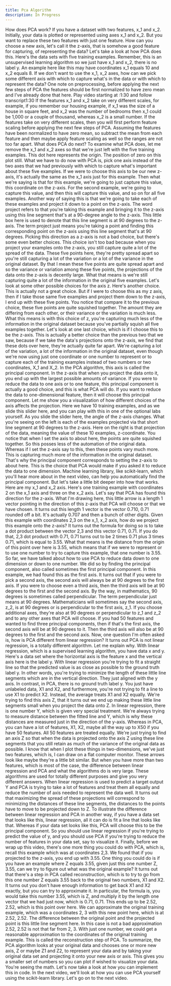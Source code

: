 ```yaml
---
title: Pca Algorithm
description: In Progress
---
```


How does PCA work? If you have a dataset with two features, x_1 and x_2. Initially, your data is plotted or represented using axes x_1 and x_2. But you want to replace these two features with just one feature. How can you choose a new axis, let's call it the z-axis, that is somehow a good feature for capturing, of representing the data? Let's take a look at how PCA does this. Here's the data sets with five training examples. Remember, this is an unsupervised learning algorithm so we just have x_1 and x_2, there is no label y. An example here like this may have coordinates x_1 equals 10 and x_2 equals 8. If we don't want to use the x_1, x_2 axes, how can we pick some different axis with which to capture what's in the data or with which to represent the data? One note on preprocessing, before applying the next few steps of PCA the features should be first normalized to have zero mean and I've already done that here.
Play video starting at :1:30 and follow transcript1:30
If the features x_1 and x_2 take on very different scales, for example, if you remember our housing example, if x_1 was the size of a house in square feet, and x_2 was the number of bedrooms then x_1 could be 1,000 or a couple of thousand, whereas x_2 is a small number. If the features take on very different scales, then you will first perform feature scaling before applying the next few steps of PCA. Assuming the features have been normalized to have zero mean, so subtract the mean from each feature and then maybe apply feature scaling as well so the ranges are not too far apart. What does PCA do next? To examine what PCA does, let me remove the x_1 and x_2 axes so that we're just left with the five training examples. This dot here represents the origin. The position of zero on this plot still. What we have to do now with PCA is, pick one axis instead of the two axes that we had previously with which to capture what's important about these five examples. If we were to choose this axis to be our new z-axis, it's actually the same as the x_1 axis just for this example. Then what we're saying is that for this example, we're going to just capture this value, this coordinate on the z-axis. For the second example, we're going to capture this value, and then this will capture this value, and so on for all five examples. Another way of saying this is that we're going to take each of these examples and project it down to a point on the z-axis. The word project refers to that you're taking this example and bringing it to the z-axis using this line segment that's at a 90-degree angle to the z-axis. This little box here is used to denote that this line segment is at 90 degrees to the z-axis. The term project just means you're taking a point and finding this corresponding point on the z-axis using this line segment that's at 90 degrees. Picking this direction as a z-axis is not a bad choice, but there's some even better choices. This choice isn't too bad because when you project your examples onto the z-axis, you still capture quite a lot of the spread of the data. These five points here, they're pretty spread apart so you're still capturing a lot of the variation or a lot of the variance in the original dataset. By that I mean these five points are quite spread apart and so the variance or variation among these five points, the projections of the data onto the z-axis is decently large. What that means is we're still capturing quite a lot of the information in the original five examples. Let's look at some other possible choices for the axis z. Here's another choice. This is actually not a great choice. But if I were to choose this as my z axis, then if I take those same five examples and project them down to the z-axis, I end up with these five points. You notice that compare it to the previous choice, these five points are quite squished together. The amount they are differing from each other, or their variance or the variation is much less. What this means is with this choice of z, you're capturing much less of the information in the original dataset because you've partially squish all five examples together. Let's look at one last choice, which is if I choose this to be the z-axis. This is actually a better choice than the previous two that we saw, because if we take the data's projections onto the z-axis, we find that these dots over here, they're actually quite far apart. We're capturing a lot of the variation, a lot of the information in the original dataset, even though we're now using just one coordinate or one number to represent or to capture each of the training examples instead of two numbers or two coordinates, X_1 and X_2. In the PCA algorithm, this axis is called the principal component. In the z-axis that when you project the data onto it, you end up with the largest possible amounts of variance. If you were to reduce the data to one axis or to one feature, this principal component is actually a good choice, and this is what PCA will do. If you want to reduce the data to one-dimensional feature, then it will choose this principal component. Let me show you a visualization of how different choices of the axis affects the projection. Here we have 10 training examples, and as we slide this slider here, and you can play with this in one of the optional labs yourself. As you slide the slider here, the angle of the z-axis changes. What you're seeing on the left is each of the examples projected via that short line segment at 90 degrees to the z-axis. Here on the right is that projection of the data, meaning the value of these 10 examples, z-coordinate. You notice that when I set the axis to about here, the points are quite squished together. So this posses less of the automation of the original data. Whereas if I set the z-axis say to this, then these points vary much more. This is capturing much more of the information in the original dataset. That's why the principal component corresponds to setting the z-axis to about here. This is the choice that PCA would make if you asked it to reduce the data to one dimension. Machine learning library, like scikit-learn, which you'll hear more about in the next video, can help you automatically find the principal component. But let's take a little bit deeper into how that works. Here are my x_1 and x_2 axis. Here's one training example with coordinates 2 on the x_1 axis and three on the x_2 axis. Let's say that PCA has found this direction for the z-axis. What I'm drawing here, this little arrow is a length 1 vector pointing in the direction of this z-axis that PCA will choose or that we have chosen. It turns out this length 1 vector is the vector 0.710, 0.71 rounded off a bit. It's actually 0.707 and then a bunch of other digits. Given this example with coordinates 2,3 on the x_1, x_2 axis, how do we project this example onto the z-axis? It turns out the formula for doing so is to take a dot product between the vector 2,3 and this vector 0.71, 0.71. If you do that, 2,3 dot product with 0.71, 0.71 turns out to be 2 times 0.71 plus 3 times 0.71, which is equal to 3.55. What that means is the distance from the origin of this point over here is 3.55, which means that if we were to represent or to use one number to try to capture this example, that one number is 3.55. So far, we have talked about how to use PCA to reduce data down to one dimension or down to one number. We did so by finding the principal component, also called sometimes the first principal component. In this example, we had found this as the first axis. It turns out that if you were to pick a second axis, the second axis will always be at 90 degrees to the first axis. If you were to choose even a third axis, then the third axis will be at 90 degrees to the first and the second axis. By the way, in mathematics, 90 degrees is sometimes called perpendicular. The term perpendicular just means at 90 degrees. Mathematicians will sometimes say the second axis, z_2, is at 90 degrees or is perpendicular to the first axis, z_1. If you choose additional axes, they're also at 90 degrees or perpendicular to z_1 and z_2 and to any other axes that PCA will choose. If you had 50 features and wanted to find three principal components, then if that's the first axis, the second axis will be at 90 degrees to it. Then the third axis will also be at 90 degrees to the first and the second axis. Now, one question I'm often asked is, how is PCA different from linear regression? It turns out PCA is not linear regression, is a totally different algorithm. Let me explain why. With linear regression, which is a supervised learning algorithm, you have data x and y. Here's a data set where the horizontal axis is the feature x and the vertical axis here is the label y. With linear regression you're trying to fit a straight line so that the predicted value is as close as possible to the ground truth label y. In other words, you're trying to minimize the length of these little line segments which are in the vertical direction. They just aligned with the y axis. In contrast, in PCA, there is no ground truth label y. You just have unlabeled data, X1 and X2, and furthermore, you're not trying to fit a line to use X1 to predict X2. Instead, the average treats X1 and X2 equally. We're trying to find this axis Z, that it turns out we end up making these little line segments small when you project the data onto Z. In linear regression, there is one number Y, which is given very special treatment. We're always trying to measure distance between the fitted line and Y, which is why these distances are measured just in the direction of the y-axis. Whereas in PCA, you can have a lot of features, X1, X2, maybe all the way up to X50 if you have 50 features. All 50 features are treated equally. We're just trying to find an axis Z so that when the data is projected onto the axis Z using these line segments that you still retain as much of the variance of the original data as possible. I know that when I plot these things in two-dimensions, we've just two features, which is, I can draw on a flat computer monitor. These arrows look like maybe they're a little bit similar. But when you have more than two features, which is most of the case, the difference between linear regression and PCA and what the algorithms do is very large. These algorithms are used for totally different purposes and give you very different answers. When linear regression is used to predict a target output Y and PCA is trying to take a lot of features and treat them all equally and reduce the number of axis needed to represent the data well. It turns out that maximizing the spread of these projections will correspond to minimizing the distances of these line segments, the distances to the points have to move to be projected down to Z. To illustrate the difference between linear regression and PCA in another way, if you have a data set that looks like this, linear regression, all it can do is fit a line that looks like that. Whereas if your data set looks like this, PCA will choose this to be the principal component. So you should use linear regression if you're trying to predict the value of y, and you should use PCA if you're trying to reduce the number of features in your data set, say to visualize it. Finally, before we wrap up this video, there's one more thing you could do with PCA, which is, recall this example which was at coordinates 2,3. We found that if you projected to the z-axis, you end up with 3.55. One thing you could do is if you have an example where Z equals 3.55, given just this one number Z, 3.55, can we try to figure out what was the original example? It turns out that there's a step in PCA called reconstruction, which is to try to go from this one number Z equals 3.55 back to the original two numbers, X1 and X2. It turns out you don't have enough information to get back X1 and X2 exactly, but you can try to approximate it. In particular, the formula is, you would take this number 3.55, which is Z, and multiply it by the length one vector that we had just now, which is 0.71, 0.71. This ends up to be 2.52, 2.52, which is this point over here. We can approximate the original training example, which was a coordinates 2, 3 with this new point here, which is at 2.52, 2.52. The difference between the original point and the projected point is this little line segment here. In this case is not a bad approximation 2.52, 2.52 is not that far from 2, 3. With just one number, we could get a reasonable approximation to the coordinates of the original training example. This is called the reconstruction step of PCA. To summarize, the PCA algorithm looks at your original data and chooses one or more new axis, Z or maybe Z1 and Z2, to represent your data and by taking your original data set and projecting it onto your new axis or axis. This gives you a smaller set of numbers so you can plot if wished to visualize your data. You're seeing the math. Let's now take a look at how you can implement this in code. In the next video, we'll look at how you can use PCA yourself using the scikit-learn library. Let's go on to the next video.